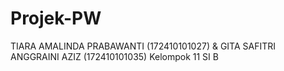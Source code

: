 # Projek-PW
TIARA AMALINDA PRABAWANTI (172410101027) &amp; GITA SAFITRI ANGGRAINI AZIZ (172410101035) Kelompok 11 SI B
